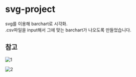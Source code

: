 # svg-project

svg를 이용해 barchart로 시각화.<br>
.csv파일을 input해서 그에 맞는 barchart가 나오도록 만들었습니다.

## 참고

![1](https://user-images.githubusercontent.com/53885622/77307326-5f25ce80-6d3c-11ea-9c8c-37b8a1124c31.jpg)

![2](https://user-images.githubusercontent.com/53885622/77307330-6056fb80-6d3c-11ea-8790-188278380650.jpg)
